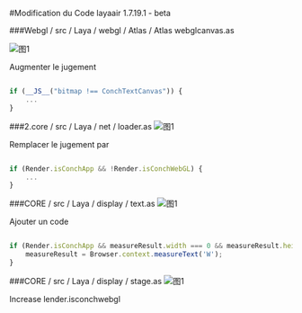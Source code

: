#Modification du Code layaair 1.7.19.1 - beta

###Webgl / src / Laya / webgl / Atlas / Atlas webglcanvas.as

![图1](img/m1.png)    

Augmenter le jugement

```javascript

if (__JS__("bitmap !== ConchTextCanvas")) {
    ...
}
```

###2.core / src / Laya / net / loader.as
![图1](img/m2.png)   

Remplacer le jugement par

```javascript

if (Render.isConchApp && !Render.isConchWebGL) { 
    ...
}
```

###CORE / src / Laya / display / text.as
![图1](img/m3.png)   

Ajouter un code

```javascript

if (Render.isConchApp && measureResult.width === 0 && measureResult.height === 0) {
	measureResult = Browser.context.measureText('W');
}
```

 

###CORE / src / Laya / display / stage.as
![图1](img/m4.png)   

Increase lender.isconchwebgl

